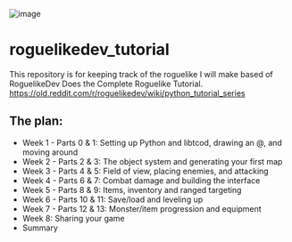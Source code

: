 ![image](https://i.imgur.com/xSph4zw.png)
# roguelikedev_tutorial
This repository is for keeping track of the roguelike I will make based of RoguelikeDev Does the Complete Roguelike Tutorial.
https://old.reddit.com/r/roguelikedev/wiki/python_tutorial_series

The plan:
------------------------------------------------------------------------------------
- Week 1 - Parts 0 & 1: Setting up Python and libtcod, drawing an @, and moving around
- Week 2 - Parts 2 & 3: The object system and generating your first map
- Week 3 - Parts 4 & 5: Field of view, placing enemies, and attacking
- Week 4 - Parts 6 & 7: Combat damage and building the interface
- Week 5 - Parts 8 & 9: Items, inventory and ranged targeting
- Week 6 - Parts 10 & 11: Save/load and leveling up
- Week 7 - Parts 12 & 13: Monster/item progression and equipment
- Week 8: Sharing your game
- Summary

